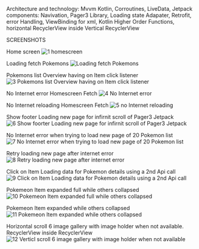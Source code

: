 Architecture and technology: Mvvm Kotlin, Corroutines, LiveData, Jetpack components: Navivation, Pager3 Library, Loading state Adapater,  Retrofit, error Handling, ViewBinding for xml, Kotlin Higher Order Functions, horizontal RecyclerView inside Vertical RecyclerView

SCREENSHOTS 

Home screen
![1 homescreen](https://user-images.githubusercontent.com/20923486/220486648-e7bae541-ad62-4f5c-8b41-e68c89955659.png)

Loading fetch Pokemons
![Loading fetch Pokemons](https://user-images.githubusercontent.com/20923486/220486737-228d8809-13a1-49f7-8412-447e9c86e455.png)

Pokemons list Overview having on Item click listener
![3 Pokemons list Overview having on Item click listener](https://user-images.githubusercontent.com/20923486/220486948-ae8ea1a6-89ed-4e96-901f-4644e89124e2.png)

No Internet error Homescreen Fetch
![4 No Internet error](https://user-images.githubusercontent.com/20923486/220487119-645393ad-3124-47ae-92b1-a3566224e868.png) 

No Internet reloading Homescreen Fetch
![5 no Internet reloading](https://user-images.githubusercontent.com/20923486/220487163-160e476c-324b-4e91-96bd-b05b1549734c.png)

Show footer Loading new page for infirnit scroll of Pager3 Jetpack
![6 Show foorter Loading new page for infirnit scroll of Pager3 Jetpack](https://user-images.githubusercontent.com/20923486/220487922-1a8b0685-234d-4e0e-b5c7-ebf144491c7a.png)

No Internet error when trying to load new page of 20 Pokemon list
![7 No Internet error when trying to load new page of 20 Pokemon list](https://user-images.githubusercontent.com/20923486/220487997-b665bd7c-bbce-4f82-8844-13d2432cc535.png)

Retry loading new page after internet error
![8 Retry loading new page after internet error](https://user-images.githubusercontent.com/20923486/220488047-105fc4b3-2ee1-4f4e-b116-b76ec7ea1973.png)

Click on Item Loading data for Pokemon details using a 2nd Api call
![9 Click on Item Loading data for Pokemon details using a 2nd Api call](https://user-images.githubusercontent.com/20923486/220488123-f79d5446-d769-45e7-be31-bf3eaa682493.png)

Pokemeon Item expanded full while others collapsed
![10 Pokemeon Item expanded full while others collapsed](https://user-images.githubusercontent.com/20923486/220488182-1db23915-2963-411c-8dd3-c2dfd9f4e3a9.png)

Pokemeon Item expanded while others collapsed
![11 Pokemeon Item expanded while others collapsed](https://user-images.githubusercontent.com/20923486/220488269-6d6ed419-2b1f-49bd-b15d-b87ce4b393b5.png)

Horizontal scroll 6 image gallery with image holder when not available. RecyclerView inside RecyclerView
![12 Verticl scroll 6 image gallery with image holder when not available](https://user-images.githubusercontent.com/20923486/220488450-b870728f-af2d-407f-9d97-0e937c55712d.png) 
